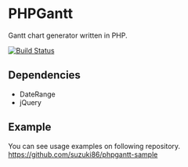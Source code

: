 # PHPGantt

Gantt chart generator written in PHP.

[![Build Status](https://travis-ci.org/suzuki86/phpgantt.svg?branch=master)](https://travis-ci.org/suzuki86/phpgantt)

## Dependencies

- DateRange
- jQuery

## Example

You can see usage examples on following repository.
https://github.com/suzuki86/phpgantt-sample

